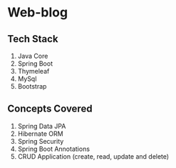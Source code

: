 # Web-blog

## Tech Stack
1. Java Core
2. Spring Boot
3. Thymeleaf
4. MySql
5. Bootstrap

## Concepts Covered
1. Spring Data JPA
2. Hibernate ORM
3. Spring Security
4. Spring Boot Annotations
5. CRUD Application (create, read, update and delete)
